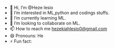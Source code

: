 - 👋 Hi, I’m @Heze lesio
- 👀 I’m interested in ML,python and codings stuffs.
- 🌱 I’m currently learning ML.
- 💞️ I’m looking to collaborate on ML.
- 📫 How to reach me hezekiahlesio0@gmail.com
- 😄 Pronouns: He
- ⚡ Fun fact: 

<!---
heze9436/heze9436 is a ✨ special ✨ repository because its `README.md` (this file) appears on your GitHub profile.
You can click the Preview link to take a look at your changes.
--->
